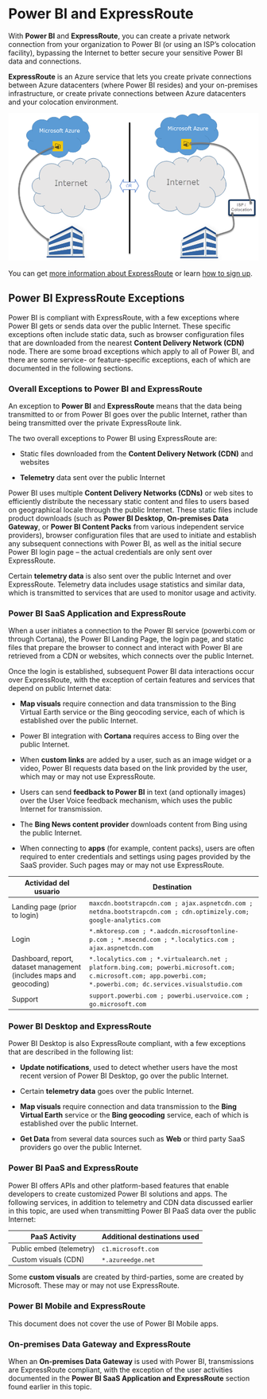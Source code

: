 <properties
   pageTitle="Power BI and ExpressRoute"
   description="Power BI and ExpressRoute"
   services="powerbi"
   documentationCenter=""
   authors="davidiseminger"
   manager="mblythe"
   backup=""
   editor=""
   tags=""
   qualityFocus="no"
   qualityDate=""/>

<tags
   ms.service="powerbi"
   ms.devlang="NA"
   ms.topic="article"
   ms.tgt_pltfrm="NA"
   ms.workload="powerbi"
   ms.date="10/10/2016"
   ms.author="davidi"/>

# Power BI and ExpressRoute

With <bpt id="p1">**</bpt>Power BI<ept id="p1">**</ept> and <bpt id="p2">**</bpt>ExpressRoute<ept id="p2">**</ept>, you can create a private network connection from your organization to Power BI (or using an ISP’s colocation facility), bypassing the Internet to better secure your sensitive Power BI data and connections.

<bpt id="p1">**</bpt>ExpressRoute<ept id="p1">**</ept> is an Azure service that lets you create private connections between Azure datacenters (where Power BI resides) and your on-premises infrastructure, or create private connections between Azure datacenters and your colocation environment.


![](media/powerbi-admin-power-bi-expressroute/pbi_expressroute_1.png)

You can get <bpt id="p1">[</bpt>more information about ExpressRoute<ept id="p1">](https://azure.microsoft.com/services/expressroute/)</ept> or learn <bpt id="p2">[</bpt>how to sign up<ept id="p2">](https://azure.microsoft.com/pricing/details/expressroute/)</ept>.


## Power BI ExpressRoute Exceptions

Power BI is compliant with ExpressRoute, with a few exceptions where Power BI gets or sends data over the public Internet. These specific exceptions often include static data, such as browser configuration files that are downloaded from the nearest <bpt id="p1">**</bpt>Content Delivery Network (CDN)<ept id="p1">**</ept> node. There are some broad exceptions which apply to all of Power BI, and there are some service- or feature-specific exceptions, each of which are documented in the following sections.

### Overall Exceptions to Power BI and ExpressRoute

An exception to <bpt id="p1">**</bpt>Power BI<ept id="p1">**</ept> and <bpt id="p2">**</bpt>ExpressRoute<ept id="p2">**</ept> means that the data being transmitted to or from Power BI goes over the public Internet, rather than being transmitted over the private ExpressRoute link.

The two overall exceptions to Power BI using ExpressRoute are:

-   Static files downloaded from the <bpt id="p1">**</bpt>Content Delivery Network (CDN)<ept id="p1">**</ept> and websites

-   <bpt id="p1">**</bpt>Telemetry<ept id="p1">**</ept> data sent over the public Internet

Power BI uses multiple <bpt id="p1">**</bpt>Content Delivery Networks (CDNs)<ept id="p1">**</ept> or web sites to efficiently distribute the necessary static content and files to users based on geographical locale through the public Internet. These static files include product downloads (such as <bpt id="p1">**</bpt>Power BI Desktop<ept id="p1">**</ept>, <bpt id="p2">**</bpt>On-premises Data Gateway<ept id="p2">**</ept>, or <bpt id="p3">**</bpt>Power BI Content Packs<ept id="p3">**</ept> from various independent service providers), browser configuration files that are used to initiate and establish any subsequent connections with Power BI, as well as the initial secure Power BI login page – the actual credentials are only sent over ExpressRoute.   

Certain <bpt id="p1">**</bpt>telemetry data<ept id="p1">**</ept> is also sent over the public Internet and over ExpressRoute. Telemetry data includes usage statistics and similar data, which is transmitted to services that are used to monitor usage and activity.

### Power BI SaaS Application and ExpressRoute

When a user initiates a connection to the Power BI service (powerbi.com or through Cortana), the Power BI Landing Page, the login page, and static files that prepare the browser to connect and interact with Power BI are retrieved from a CDN or websites, which connects over the public Internet.

Once the login is established, subsequent Power BI data interactions occur over ExpressRoute, with the exception of certain features and services that depend on public Internet data:

-   <bpt id="p1">**</bpt>Map visuals<ept id="p1">**</ept> require connection and data transmission to the Bing Virtual Earth service or the Bing geocoding service, each of which is established over the public Internet.

-   Power BI integration with <bpt id="p1">**</bpt>Cortana<ept id="p1">**</ept> requires access to Bing over the public Internet.

-   When <bpt id="p1">**</bpt>custom links<ept id="p1">**</ept> are added by a user, such as an image widget or a video, Power BI requests data based on the link provided by the user, which may or may not use ExpressRoute.

-   Users can send <bpt id="p1">**</bpt>feedback to Power BI<ept id="p1">**</ept> in text (and optionally images) over the User Voice feedback mechanism, which uses the public Internet for transmission.

-   The <bpt id="p1">**</bpt>Bing News content provider<ept id="p1">**</ept> downloads content from Bing using the public Internet.

-   When connecting to <bpt id="p1">**</bpt>apps<ept id="p1">**</ept> (for example, content packs), users are often required to enter credentials and settings using pages provided by the SaaS provider. Such pages may or may not use ExpressRoute.


|Actividad del usuario |Destination|
|---|---|
|Landing page (prior to login)| `maxcdn.bootstrapcdn.com ; ajax.aspnetcdn.com ; netdna.bootstrapcdn.com ; cdn.optimizely.com; google-analytics.com ` |
|Login | `*.mktoresp.com ; *.aadcdn.microsoftonline-p.com ; *.msecnd.com ; *.localytics.com ; ajax.aspnetcdn.com`  |
|Dashboard, report, dataset management (includes maps and geocoding)| `*.localytics.com ; *.virtualearch.net ; platform.bing.com; powerbi.microsoft.com; c.microsoft.com; app.powerbi.com; *.powerbi.com; dc.services.visualstudio.com `  |
|Support| `support.powerbi.com ; powerbi.uservoice.com ; go.microsoft.com `|


### Power BI Desktop and ExpressRoute

Power BI Desktop is also ExpressRoute compliant, with a few exceptions that are described in the following list:

-   <bpt id="p1">**</bpt>Update notifications<ept id="p1">**</ept>, used to detect whether users have the most recent version of Power BI Desktop, go over the public Internet.

-   Certain <bpt id="p1">**</bpt>telemetry data<ept id="p1">**</ept> goes over the public Internet.

-   <bpt id="p1">**</bpt>Map visuals<ept id="p1">**</ept> require connection and data transmission to the <bpt id="p2">**</bpt>Bing Virtual Earth<ept id="p2">**</ept> service or the <bpt id="p3">**</bpt>Bing geocoding<ept id="p3">**</ept> service, each of which is established over the public Internet.

-   <bpt id="p1">**</bpt>Get Data<ept id="p1">**</ept> from several data sources such as <bpt id="p2">**</bpt>Web<ept id="p2">**</ept> or third party SaaS providers go over the public Internet.


### Power BI PaaS and ExpressRoute

Power BI offers APIs and other platform-based features that enable developers to create customized Power BI solutions and apps. The following services, in addition to telemetry and CDN data discussed earlier in this topic, are used when transmitting Power BI PaaS data over the public Internet:

|PaaS Activity |Additional destinations used |
|---|---|
|Public embed (telemetry)| `c1.microsoft.com` |
|Custom visuals (CDN) | `*.azureedge.net`  |

Some <bpt id="p1">**</bpt>custom visuals<ept id="p1">**</ept> are created by third-parties, some are created by Microsoft. These may or may not use ExpressRoute.

### Power BI Mobile and ExpressRoute

This document does not cover the use of Power BI Mobile apps.  


### On-premises Data Gateway and ExpressRoute

When an <bpt id="p1">**</bpt>On-premises Data Gateway<ept id="p1">**</ept> is used with Power BI, transmissions are ExpressRoute compliant, with the exception of the user activities documented in the <bpt id="p2">**</bpt>Power BI SaaS Application and ExpressRoute<ept id="p2">**</ept> section found earlier in this topic.  
